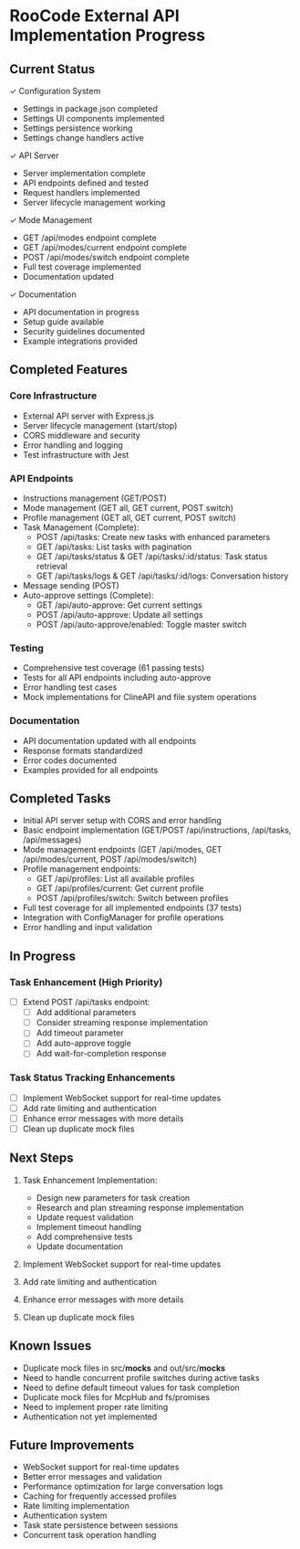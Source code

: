# RooCode External API Implementation Progress

## Current Status

✓ Configuration System

- Settings in package.json completed
- Settings UI components implemented
- Settings persistence working
- Settings change handlers active

✓ API Server

- Server implementation complete
- API endpoints defined and tested
- Request handlers implemented
- Server lifecycle management working

✓ Mode Management

- GET /api/modes endpoint complete
- GET /api/modes/current endpoint complete
- POST /api/modes/switch endpoint complete
- Full test coverage implemented
- Documentation updated

✓ Documentation

- API documentation in progress
- Setup guide available
- Security guidelines documented
- Example integrations provided

## Completed Features

### Core Infrastructure

- External API server with Express.js
- Server lifecycle management (start/stop)
- CORS middleware and security
- Error handling and logging
- Test infrastructure with Jest

### API Endpoints

- Instructions management (GET/POST)
- Mode management (GET all, GET current, POST switch)
- Profile management (GET all, GET current, POST switch)
- Task Management (Complete):
    - POST /api/tasks: Create new tasks with enhanced parameters
    - GET /api/tasks: List tasks with pagination
    - GET /api/tasks/status & GET /api/tasks/:id/status: Task status retrieval
    - GET /api/tasks/logs & GET /api/tasks/:id/logs: Conversation history
- Message sending (POST)
- Auto-approve settings (Complete):
    - GET /api/auto-approve: Get current settings
    - POST /api/auto-approve: Update all settings
    - POST /api/auto-approve/enabled: Toggle master switch

### Testing

- Comprehensive test coverage (61 passing tests)
- Tests for all API endpoints including auto-approve
- Error handling test cases
- Mock implementations for ClineAPI and file system operations

### Documentation

- API documentation updated with all endpoints
- Response formats standardized
- Error codes documented
- Examples provided for all endpoints

## Completed Tasks

- Initial API server setup with CORS and error handling
- Basic endpoint implementation (GET/POST /api/instructions, /api/tasks, /api/messages)
- Mode management endpoints (GET /api/modes, GET /api/modes/current, POST /api/modes/switch)
- Profile management endpoints:
    - GET /api/profiles: List all available profiles
    - GET /api/profiles/current: Get current profile
    - POST /api/profiles/switch: Switch between profiles
- Full test coverage for all implemented endpoints (37 tests)
- Integration with ConfigManager for profile operations
- Error handling and input validation

## In Progress

### Task Enhancement (High Priority)

- [ ] Extend POST /api/tasks endpoint:
    - [ ] Add additional parameters
    - [ ] Consider streaming response implementation
    - [ ] Add timeout parameter
    - [ ] Add auto-approve toggle
    - [ ] Add wait-for-completion response

### Task Status Tracking Enhancements

- [ ] Implement WebSocket support for real-time updates
- [ ] Add rate limiting and authentication
- [ ] Enhance error messages with more details
- [ ] Clean up duplicate mock files

## Next Steps

1. Task Enhancement Implementation:

    - Design new parameters for task creation
    - Research and plan streaming response implementation
    - Update request validation
    - Implement timeout handling
    - Add comprehensive tests
    - Update documentation

2. Implement WebSocket support for real-time updates
3. Add rate limiting and authentication
4. Enhance error messages with more details
5. Clean up duplicate mock files

## Known Issues

- Duplicate mock files in src/**mocks** and out/src/**mocks**
- Need to handle concurrent profile switches during active tasks
- Need to define default timeout values for task completion
- Duplicate mock files for McpHub and fs/promises
- Need to implement proper rate limiting
- Authentication not yet implemented

## Future Improvements

- WebSocket support for real-time updates
- Better error messages and validation
- Performance optimization for large conversation logs
- Caching for frequently accessed profiles
- Rate limiting implementation
- Authentication system
- Task state persistence between sessions
- Concurrent task operation handling
